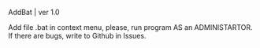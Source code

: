 AddBat | ver 1.0

Add file .bat in context menu, please, run program AS an ADMINISTARTOR.
If there are bugs, write to Github in Issues.
